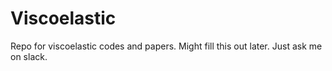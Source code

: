 # Viscoelastic
Repo for viscoelastic codes and papers. Might fill this out later.
Just ask me on slack.
